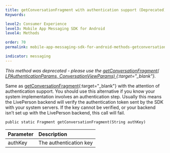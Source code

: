 ```yaml
---
title: getConversationFragment with authentication support (Deprecated)
Keywords:

level2: Consumer Experience
level3: Mobile App Messaging SDK for Android
level4: Methods

order: 70
permalink: mobile-app-messaging-sdk-for-android-methods-getconversationfragment-with-authentication-support-(deprecated).html

indicator: messaging
---
```


*This method was deprecated - please use the [getConversationFragment( LPAuthenticationParams, ConversationViewParams) ](android-getconversationfragfull.html){:target="_blank"}.*

Same as [getConversationFragment](android-getconversationfragdeprecated.html){:target="_blank"} with the attention of authentication support. You should use this alternative if you know your system implementation involves an authentication step. Usually this means the LivePerson backend will verify the authentication token sent by the SDK with your system servers. If the key cannot be verified, or your backend isn’t set up with the LivePerson backend, this call will fail.

`public static Fragment getConversationFragment(String authKey)`

| Parameter | Description |
| :--- | :--- |
| authKey | The authentication key  |
